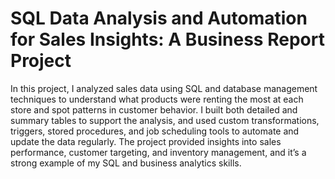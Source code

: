 # SQL Data Analysis and Automation for Sales Insights: A Business Report Project
In this project, I analyzed sales data using SQL and database management techniques to understand what products were renting the most at each store and spot patterns in customer behavior. I built both detailed and summary tables to support the analysis, and used custom transformations, triggers, stored procedures, and job scheduling tools to automate and update the data regularly. The project provided insights into sales performance, customer targeting, and inventory management, and it’s a strong example of my SQL and business analytics skills.
